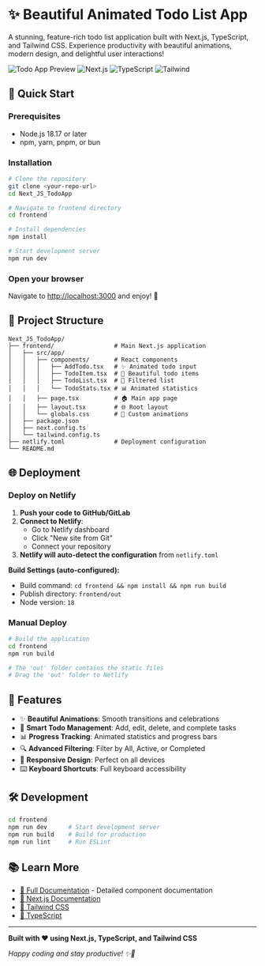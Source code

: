 # ✨ Beautiful Animated Todo List App

A stunning, feature-rich todo list application built with Next.js, TypeScript, and Tailwind CSS. Experience productivity with beautiful animations, modern design, and delightful user interactions!

![Todo App Preview](https://img.shields.io/badge/Status-Enhanced%20with%20Animations-brightgreen)
![Next.js](https://img.shields.io/badge/Next.js-15+-blue)
![TypeScript](https://img.shields.io/badge/TypeScript-5+-blue)
![Tailwind](https://img.shields.io/badge/Tailwind-4+-blue)

## 🚀 **Quick Start**

### **Prerequisites**
- Node.js 18.17 or later
- npm, yarn, pnpm, or bun

### **Installation**

```bash
# Clone the repository
git clone <your-repo-url>
cd Next_JS_TodoApp

# Navigate to frontend directory
cd frontend

# Install dependencies
npm install

# Start development server
npm run dev
```

### **Open your browser**
Navigate to [http://localhost:3000](http://localhost:3000) and enjoy! 🎉

## 📁 **Project Structure**

```
Next_JS_TodoApp/
├── frontend/                 # Main Next.js application
│   ├── src/app/
│   │   ├── components/       # React components
│   │   │   ├── AddTodo.tsx   # ✨ Animated todo input
│   │   │   ├── TodoItem.tsx  # 🎨 Beautiful todo items
│   │   │   ├── TodoList.tsx  # 📄 Filtered list
│   │   │   └── TodoStats.tsx # 📊 Animated statistics
│   │   ├── page.tsx          # 🏠 Main app page
│   │   ├── layout.tsx        # 🌐 Root layout
│   │   └── globals.css       # 🎨 Custom animations
│   ├── package.json
│   ├── next.config.ts
│   └── tailwind.config.ts
├── netlify.toml              # Deployment configuration
└── README.md
```

## 🌐 **Deployment**

### **Deploy on Netlify**

1. **Push your code to GitHub/GitLab**
2. **Connect to Netlify**:
   - Go to Netlify dashboard
   - Click "New site from Git"
   - Connect your repository
3. **Netlify will auto-detect the configuration** from `netlify.toml`

**Build Settings (auto-configured):**
- Build command: `cd frontend && npm install && npm run build`
- Publish directory: `frontend/out`
- Node version: `18`

### **Manual Deploy**
```bash
# Build the application
cd frontend
npm run build

# The 'out' folder contains the static files
# Drag the 'out' folder to Netlify
```

## 🎨 **Features**

- ✨ **Beautiful Animations**: Smooth transitions and celebrations
- 🎯 **Smart Todo Management**: Add, edit, delete, and complete tasks
- 📊 **Progress Tracking**: Animated statistics and progress bars
- 🔍 **Advanced Filtering**: Filter by All, Active, or Completed
- 📱 **Responsive Design**: Perfect on all devices
- ⌨️ **Keyboard Shortcuts**: Full keyboard accessibility

## 🛠️ **Development**

```bash
cd frontend
npm run dev      # Start development server
npm run build    # Build for production
npm run lint     # Run ESLint
```

## 📚 **Learn More**

- [📖 Full Documentation](./frontend/README.md) - Detailed component documentation
- [🔗 Next.js Documentation](https://nextjs.org/docs)
- [🎨 Tailwind CSS](https://tailwindcss.com/docs)
- [🔷 TypeScript](https://www.typescriptlang.org/docs)

---

**Built with ❤️ using Next.js, TypeScript, and Tailwind CSS**

*Happy coding and stay productive! ✨🚀*